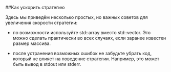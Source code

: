 ##Как ускорить стратегию

Здесь мы приведём несколько простых, но важных советов для увеличения скорости стратегии:

- по возможности используйте std::array вместо std::vector.
Это можно сделать практически во всех случаях, если заранее известен размер массива.

- после устранения возможных ошибок не забудьте убрать код, который не влияет на поведение стратегии.
Например, это может быть вывод в stdout или stderr.
